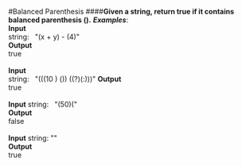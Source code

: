 #Balanced Parenthesis
####**Given a string, return true if it contains balanced parenthesis ().**
_**Examples**_:
<br />
**Input** 
<br />
string:&nbsp;&nbsp;&nbsp;"(x + y) - (4)"	
**Output** 
<br />
true
<br />
<br />
**Input** 
<br />
string:&nbsp;&nbsp;&nbsp;"(((10 ) ()) ((?)(:)))"
**Output**
<br />
true
<br />
<br />
**Input** 
string:&nbsp;&nbsp;&nbsp;"(50)("
<br />
**Output**
<br />
false
<br />
<br />
**Input**
string: ""
<br />
**Output**
<br />
true
